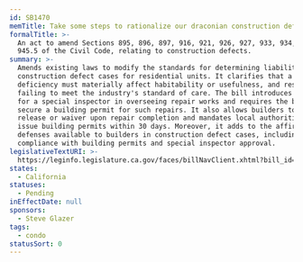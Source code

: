 ```yaml
---
id: SB1470
memTitle: Take some steps to rationalize our draconian construction defect legal regime
formalTitle: >-
  An act to amend Sections 895, 896, 897, 916, 921, 926, 927, 933, 934, and
  945.5 of the Civil Code, relating to construction defects.
summary: >-
  Amends existing laws to modify the standards for determining liability in
  construction defect cases for residential units. It clarifies that a
  deficiency must materially affect habitability or usefulness, and result from
  failing to meet the industry's standard of care. The bill introduces a role
  for a special inspector in overseeing repair works and requires the builder to
  secure a building permit for such repairs. It also allows builders to obtain a
  release or waiver upon repair completion and mandates local authorities to
  issue building permits within 30 days. Moreover, it adds to the affirmative
  defenses available to builders in construction defect cases, including
  compliance with building permits and special inspector approval.
legislativeTextURI: >-
  https://leginfo.legislature.ca.gov/faces/billNavClient.xhtml?bill_id=202320240SB1470
states:
  - California
statuses:
  - Pending
inEffectDate: null
sponsors:
  - Steve Glazer
tags:
  - condo
statusSort: 0
---
```

